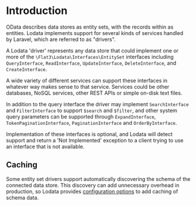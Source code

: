 # Introduction

OData describes data stores as entity sets, with the records within as entities.
Lodata implements support for several kinds of services handled by Laravel, which are referred to as "drivers".

A Lodata 'driver' represents any data store that could implement one or more of the `\Flat3\Lodata\Interfaces\EntitySet` interfaces
including `QueryInterface`, `ReadInterface`, `UpdateInterface`, `DeleteInterface`, and `CreateInterface`.

A wide variety of different services can support these interfaces in whatever way makes sense to that service. Services could be
other databases, NoSQL services, other REST APIs or simple on-disk text files.

In addition to the query
interface the driver may implement `SearchInterface` and `FilterInterface` to support `$search` and `$filter`, and other system
query parameters can be supported through `ExpandInterface`, `TokenPaginationInterface`, `PaginationInterface` and `OrderByInterface`.

Implementation of these interfaces is optional, and Lodata will detect support and return a 'Not Implemented' exception
to a client trying to use an interface that is not available.

## Caching

Some entity set drivers support automatically discovering the schema of the connected data store. This discovery can
add unnecessary overhead in production, so Lodata provides [configuration options](/getting-started/configuration)
to add caching of schema data.